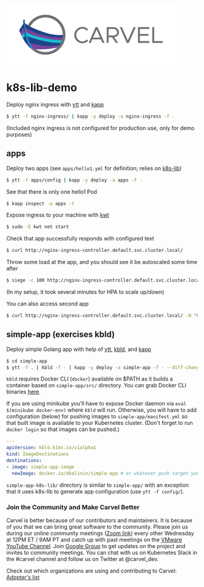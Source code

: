 ![logo](logos/CarvelLogo.png)

# k8s-lib-demo

Deploy nginx ingress with [ytt](https://github.com/k14s/ytt) and [kapp](https://github.com/k14s/kapp)

```bash
$ ytt -f nginx-ingress/ | kapp -y deploy -a nginx-ingress -f -
```

(Included nginx ingress is not configured for production use, only for demo purposes)

## apps

Deploy two apps (see `apps/hello1.yml` for definition; relies on [k8s-lib](https://github.com/k14s/k8s-lib))

```bash
$ ytt -f apps/config | kapp -y deploy -a apps -f -
```

See that there is only one hello1 Pod

```bash
$ kapp inspect -a apps -t
```

Expose ingress to your machine with [kwt](https://github.com/k14s/kwt)

```bash
$ sudo -E kwt net start
```

Check that app successfully responds with configured text

```bash
$ curl http://nginx-ingress-controller.default.svc.cluster.local/
```

Throw some load at the app, and you should see it be autoscaled some time after

```bash
$ siege -c 100 http://nginx-ingress-controller.default.svc.cluster.local/
```

(In my setup, it took several minutes for HPA to scale up/down)

You can also access second app

```bash
$ curl http://nginx-ingress-controller.default.svc.cluster.local/ -H "Host: hello2.com"
```

## simple-app (exercises kbld)

Deploy simple Golang app with help of [ytt](https://github.com/k14s/ytt), [kbld](https://github.com/k14s/kbld), and [kapp](https://github.com/k14s/kapp)

```bash
$ cd simple-app
$ ytt -f . | kbld -f - | kapp -y deploy -a simple-app -f - --diff-changes
```

`kbld` requires Docker CLI (`docker`) available on $PATH as it builds a container based on `simple-app/src/` directory. You can grab Docker CLI binaries [here](https://docs.docker.com/install/linux/docker-ce/binaries/).

If you are using minikube you'll have to expose Docker daemon via `eval $(minikube docker-env)` where `kbld` will run. Otherwise, you will have to add configuration (below) for pushing images to `simple-app/manifest.yml` so that built image is available to your Kubernetes cluster. (Don't forget to run `docker login` so that images can be pushed.)

```yaml
---
apiVersion: kbld.k14s.io/v1alpha1
kind: ImageDestinations
destinations:
- image: simple-app-image
  newImage: docker.io/dkalinin/simple-app # or whatever push target your Docker can push to
```

`simple-app-k8s-lib/` directory is similar to `simple-app/` with an exception that it uses k8s-lib to generate app configuration (use `ytt -f config/`).

### Join the Community and Make Carvel Better
Carvel is better because of our contributors and maintainers. It is because of you that we can bring great software to the community.
Please join us during our online community meetings ([Zoom link](http://community.klt.rip/)) every other Wednesday at 12PM ET / 9AM PT and catch up with past meetings on the [VMware YouTube Channel](https://www.youtube.com/playlist?list=PL7bmigfV0EqQ_cDNKVTIcZt-dAM-hpClS).
Join [Google Group](https://groups.google.com/g/carvel-dev) to get updates on the project and invites to community meetings.
You can chat with us on Kubernetes Slack in the #carvel channel and follow us on Twitter at @carvel_dev.

Check out which organizations are using and contributing to Carvel: [Adopter's list](https://github.com/vmware-tanzu/carvel/ADOPTERS.md)
